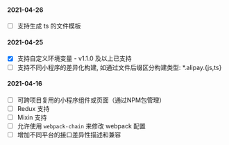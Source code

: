 #### 2021-04-26

- [ ] 支持生成 ts 的文件模板

#### 2021-04-25

- [x] 支持自定义环境变量 - v1.1.0 及以上已支持
- [ ] 支持不同小程序的差异化构建, 如通过文件后缀区分构建类型: *.alipay.{js,ts}

#### 2021-04-16

- [ ] 可跨项目复用的小程序组件或页面（通过NPM包管理）
- [ ] Redux 支持
- [ ] Mixin 支持
- [ ] 允许使用 `webpack-chain` 来修改 webpack 配置
- [ ] 增加不同平台的接口差异性描述和兼容
